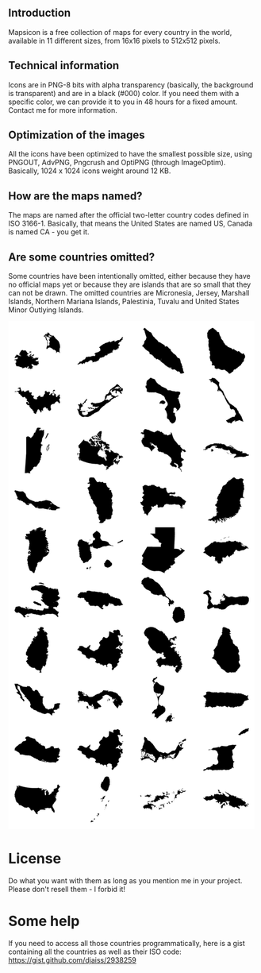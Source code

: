 ## Introduction

Mapsicon is a free collection of maps for every country in the world, available in 11 different sizes, from 16x16 pixels to 512x512 pixels.


## Technical information

Icons are in PNG-8 bits with alpha transparency (basically, the background is transparent) and are in a black (#000) color. If you need them with a specific color, we can provide it to you in 48 hours for a fixed amount. Contact me for more information.

## Optimization of the images

All the icons have been optimized to have the smallest possible size, using PNGOUT, AdvPNG, Pngcrush and OptiPNG (through ImageOptim). Basically, 1024 x 1024 icons weight around 12 KB.

## How are the maps named?

The maps are named after the official two-letter country codes defined in ISO 3166-1. Basically, that means the United States are named US, Canada is named CA - you get it.

## Are some countries omitted?

Some countries have been intentionally omitted, either because they have no official maps yet or because they are islands that are so small that they can not be drawn. The omitted countries are Micronesia, Jersey, Marshall Islands, Northern Mariana Islands, Palestinia, Tuvalu and United States Minor Outlying Islands.


![Image](namerica.png)

License
========

Do what you want with them as long as you mention me in your project. Please don't resell them - I forbid it!

Some help
========

If you need to access all those countries programmatically, here is a gist containing all the countries as well as their ISO code: https://gist.github.com/djaiss/2938259
